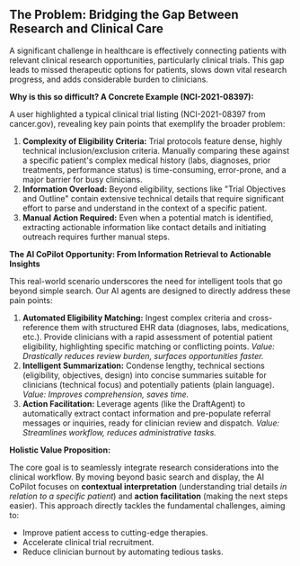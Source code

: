## The Problem: Bridging the Gap Between Research and Clinical Care

A significant challenge in healthcare is effectively connecting patients with relevant clinical research opportunities, particularly clinical trials. This gap leads to missed therapeutic options for patients, slows down vital research progress, and adds considerable burden to clinicians.

**Why is this so difficult? A Concrete Example (NCI-2021-08397):**

A user highlighted a typical clinical trial listing (NCI-2021-08397 from cancer.gov), revealing key pain points that exemplify the broader problem:

1.  **Complexity of Eligibility Criteria:** Trial protocols feature dense, highly technical inclusion/exclusion criteria. Manually comparing these against a specific patient's complex medical history (labs, diagnoses, prior treatments, performance status) is time-consuming, error-prone, and a major barrier for busy clinicians.
2.  **Information Overload:** Beyond eligibility, sections like "Trial Objectives and Outline" contain extensive technical details that require significant effort to parse and understand in the context of a specific patient.
3.  **Manual Action Required:** Even when a potential match is identified, extracting actionable information like contact details and initiating outreach requires further manual steps.

**The AI CoPilot Opportunity: From Information Retrieval to Actionable Insights**

This real-world scenario underscores the need for intelligent tools that go beyond simple search. Our AI agents are designed to directly address these pain points:

1.  **Automated Eligibility Matching:** Ingest complex criteria and cross-reference them with structured EHR data (diagnoses, labs, medications, etc.). Provide clinicians with a rapid assessment of potential patient eligibility, highlighting specific matching or conflicting points. *Value: Drastically reduces review burden, surfaces opportunities faster.*
2.  **Intelligent Summarization:** Condense lengthy, technical sections (eligibility, objectives, design) into concise summaries suitable for clinicians (technical focus) and potentially patients (plain language). *Value: Improves comprehension, saves time.*
3.  **Action Facilitation:** Leverage agents (like the DraftAgent) to automatically extract contact information and pre-populate referral messages or inquiries, ready for clinician review and dispatch. *Value: Streamlines workflow, reduces administrative tasks.*

**Holistic Value Proposition:**

The core goal is to seamlessly integrate research considerations into the clinical workflow. By moving beyond basic search and display, the AI CoPilot focuses on **contextual interpretation** (understanding trial details *in relation to a specific patient*) and **action facilitation** (making the next steps easier). This approach directly tackles the fundamental challenges, aiming to:

*   Improve patient access to cutting-edge therapies.
*   Accelerate clinical trial recruitment.
*   Reduce clinician burnout by automating tedious tasks.